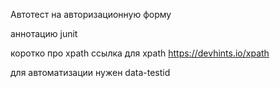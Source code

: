 Автотест на авторизационную форму

аннотацию junit

коротко про xpath 
ссылка для xpath https://devhints.io/xpath

для автоматизации нужен data-testid

